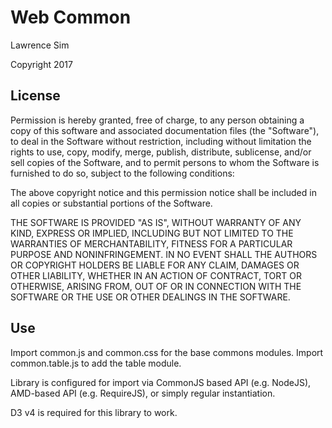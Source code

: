 # Web Common #

Lawrence Sim

Copyright 2017

## License ##

Permission is hereby granted, free of charge, to any person obtaining a copy of this software and associated documentation files (the "Software"), to deal in the Software without restriction, including without limitation the rights to use, copy, modify, merge, publish, distribute, sublicense, and/or sell copies of the Software, and to permit persons to whom the Software is furnished to do so, subject to the following conditions:

The above copyright notice and this permission notice shall be included in all copies or substantial portions of the Software.

THE SOFTWARE IS PROVIDED "AS IS", WITHOUT WARRANTY OF ANY KIND, EXPRESS OR IMPLIED, INCLUDING BUT NOT LIMITED TO THE WARRANTIES OF MERCHANTABILITY, FITNESS FOR A PARTICULAR PURPOSE AND NONINFRINGEMENT. IN NO EVENT SHALL THE AUTHORS OR COPYRIGHT HOLDERS BE LIABLE FOR ANY CLAIM, DAMAGES OR OTHER LIABILITY, WHETHER IN AN ACTION OF CONTRACT, TORT OR OTHERWISE, ARISING FROM, OUT OF OR IN CONNECTION WITH THE SOFTWARE OR THE USE OR OTHER DEALINGS IN THE SOFTWARE.

## Use ##

Import common.js and common.css for the base commons modules. Import common.table.js to add the table module.

Library is configured for import via CommonJS based API (e.g. NodeJS), AMD-based API (e.g. RequireJS), or simply regular instantiation.

D3 v4 is required for this library to work.